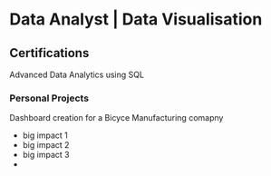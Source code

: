 # Data Analyst | Data Visualisation

## Certifications
Advanced Data Analytics using SQL


### Personal Projects
Dashboard creation for a Bicyce Manufacturing comapny
- big impact 1
- big impact 2
- big impact 3
- 
